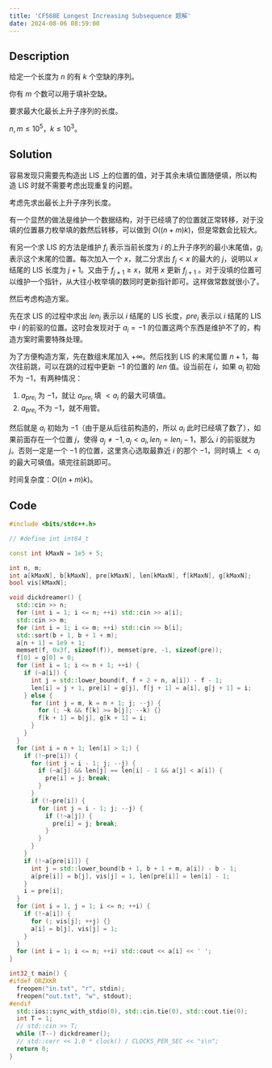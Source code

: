 ```yaml
---
title: 'CF568E Longest Increasing Subsequence 题解'
date: 2024-08-06 08:59:00
---
```


## Description

给定一个长度为 $n$ 的有 $k$ 个空缺的序列。

你有 $m$ 个数可以用于填补空缺。

要求最大化最长上升子序列的长度。

$n, m \le 10^5$，$k \le 10^3$。

## Solution

容易发现只需要先构造出 LIS 上的位置的值，对于其余未填位置随便填，所以构造 LIS 时就不需要考虑出现重复的问题。

考虑先求出最长上升子序列长度。

有一个显然的做法是维护一个数据结构，对于已经填了的位置就正常转移，对于没填的位置暴力枚举填的数然后转移，可以做到 $O\left((n+m)k\right)$，但是常数会比较大。

有另一个求 LIS 的方法是维护 $f_i$ 表示当前长度为 $i$ 的上升子序列的最小末尾值，$g_i$ 表示这个末尾的位置。每次加入一个 $x$，就二分求出 $f_j<x$ 的最大的 $j$，说明以 $x$ 结尾的 LIS 长度为 $j+1$。又由于 $f_{j+1}\geq x$，就用 $x$ 更新 $f_{j+1}$ 。对于没填的位置可以维护一个指针，从大往小枚举填的数同时更新指针即可。这样做常数就很小了。

然后考虑构造方案。

先在求 LIS 的过程中求出 $len_i$ 表示以 $i$ 结尾的 LIS 长度，$pre_i$ 表示以 $i$ 结尾的 LIS 中 $i$ 的前驱的位置。这时会发现对于 $a_i=-1$ 的位置这两个东西是维护不了的，构造方案时需要特殊处理。

为了方便构造方案，先在数组末尾加入 $+\infty$。然后找到 LIS 的末尾位置 $n+1$，每次往前跳，可以在跳的过程中更新 $-1$ 的位置的 $len$ 值。设当前在 $i$，如果 $a_i$ 初始不为 $-1$，有两种情况：

1. $a_{pre_i}$ 为 $-1$，就让 $a_{pre_i}$ 填 $<a_i$ 的最大可填值。
2. $a_{pre_i}$ 不为 $-1$，就不用管。

然后就是 $a_i$ 初始为 $-1$（由于是从后往前构造的，所以 $a_i$ 此时已经填了数了），如果前面存在一个位置 $j$，使得 $a_j\neq -1,a_j<a_i,len_j=len_i-1$，那么 $i$ 的前驱就为 $j$。否则一定是一个 $-1$ 的位置，这里贪心选取最靠近 $i$ 的那个 $-1$，同时填上 $<a_i$ 的最大可填值。填完往前跳即可。

时间复杂度：$O\left((n+m)k\right)$。

## Code

```cpp
#include <bits/stdc++.h>

// #define int int64_t

const int kMaxN = 1e5 + 5;

int n, m;
int a[kMaxN], b[kMaxN], pre[kMaxN], len[kMaxN], f[kMaxN], g[kMaxN];
bool vis[kMaxN];

void dickdreamer() {
  std::cin >> n;
  for (int i = 1; i <= n; ++i) std::cin >> a[i];
  std::cin >> m;
  for (int i = 1; i <= m; ++i) std::cin >> b[i];
  std::sort(b + 1, b + 1 + m);
  a[n + 1] = 1e9 + 1;
  memset(f, 0x3f, sizeof(f)), memset(pre, -1, sizeof(pre));
  f[0] = g[0] = 0;
  for (int i = 1; i <= n + 1; ++i) {
    if (~a[i]) {
      int j = std::lower_bound(f, f + 2 + n, a[i]) - f - 1;
      len[i] = j + 1, pre[i] = g[j], f[j + 1] = a[i], g[j + 1] = i;
    } else {
      for (int j = m, k = n + 1; j; --j) {
        for (; ~k && f[k] >= b[j]; --k) {}
        f[k + 1] = b[j], g[k + 1] = i;
      }
    }
  }
  for (int i = n + 1; len[i] > 1;) {
    if (!~pre[i]) {
      for (int j = i - 1; j; --j) {
        if (~a[j] && len[j] == len[i] - 1 && a[j] < a[i]) {
          pre[i] = j; break;
        }
      }
      if (!~pre[i]) {
        for (int j = i - 1; j; --j) {
          if (!~a[j]) {
            pre[i] = j; break;
          }
        }
      }
    }
    if (!~a[pre[i]]) {
      int j = std::lower_bound(b + 1, b + 1 + m, a[i]) - b - 1;
      a[pre[i]] = b[j], vis[j] = 1, len[pre[i]] = len[i] - 1;
    }
    i = pre[i];
  }
  for (int i = 1, j = 1; i <= n; ++i) {
    if (!~a[i]) {
      for (; vis[j]; ++j) {}
      a[i] = b[j], vis[j] = 1;
    }
  }
  for (int i = 1; i <= n; ++i) std::cout << a[i] << ' ';
}

int32_t main() {
#ifdef ORZXKR
  freopen("in.txt", "r", stdin);
  freopen("out.txt", "w", stdout);
#endif
  std::ios::sync_with_stdio(0), std::cin.tie(0), std::cout.tie(0);
  int T = 1;
  // std::cin >> T;
  while (T--) dickdreamer();
  // std::cerr << 1.0 * clock() / CLOCKS_PER_SEC << "s\n";
  return 0;
}
```